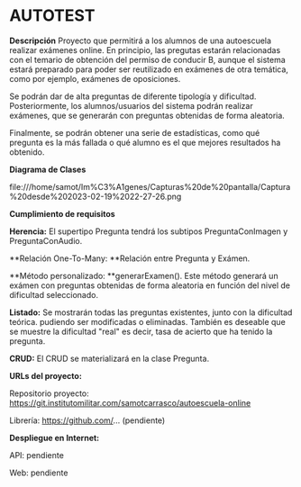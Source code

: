 # AUTOTEST

**Descripción**
Proyecto que permitirá a los alumnos de una autoescuela realizar exámenes online. En principio, las pregutas estarán relacionadas con el temario de obtención del permiso de conducir B, aunque el sistema estará preparado para poder ser reutilizado en exámenes de otra temática, como por ejemplo, exámenes de oposiciones.

Se podrán dar de alta preguntas de diferente tipología y dificultad. 
Posteriormente, los alumnos/usuarios del sistema podrán realizar exámenes, que se generarán con preguntas obtenidas de forma aleatoria.

Finalmente, se podrán obtener una serie de estadísticas, como qué pregunta es la más fallada o qué alumno es el que mejores resultados ha obtenido.

**Diagrama de Clases**

file:///home/samot/Im%C3%A1genes/Capturas%20de%20pantalla/Captura%20desde%202023-02-19%2022-27-26.png


**Cumplimiento de requisitos**


**Herencia:** El supertipo Pregunta tendrá los subtipos PreguntaConImagen y PreguntaConAudio.

**Relación One-To-Many: **Relación entre Pregunta y Exámen.

**Método personalizado: **generarExamen(). Este método generará un exámen con preguntas obtenidas de forma aleatoria en función del nivel de dificultad seleccionado.

**Listado:** Se mostrarán todas las preguntas existentes, junto con la dificultad teórica. pudiendo ser modificadas o eliminadas. También es deseable que se muestre la dificultad "real" es decir, tasa de acierto que ha tenido la pregunta.

**CRUD:** El CRUD se materializará en la clase Pregunta.

**URLs del proyecto:**

Repositorio proyecto: https://git.institutomilitar.com/samotcarrasco/autoescuela-online

Librería: https://github.com/... (pendiente)


**Despliegue en Internet:**

API: pendiente

Web: pendiente







